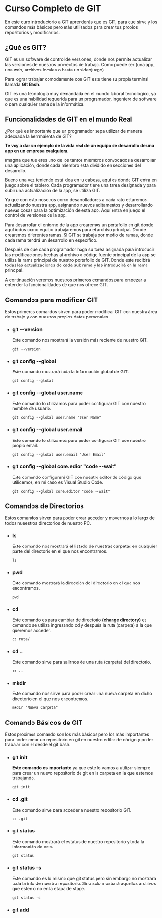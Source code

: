 # Curso Completo de GIT

En este curo introductorio a GIT aprenderás que es GIT, para que sirve y los comandos más básicos pero más utilizados para crear tus propios repositorios y modificarlos.

## ¿Qué es GIT?
GIT es un software de control de versiones, donde nos permite actualizar las versiones de nuestros proyectos de trabajo. Como puede ser (una app, una web, archivos locales o hasta un videojuego). 

Para lograr trabajar comodamente con GIT este tiene su propia terminal llamada **GIt Bash**.

GIT es una tecnología muy demandada en el mundo laboral tecnológico, ya que es una habilidad requerida para un programador, ingeniero de software o para cualquier rama de la informática.

## Funcionalidades de GIT en el mundo Real
¿Por qué es importante que un programador sepa utilizar de manera adecuada la herrmaienta de GIT?

**Te voy a dar un ejemplo de la vida real de un equipo de desarrollo de una app en un empresa cualquiera.**

Imagina que tue eres uno de los tantos miembros convocados a desarrollar una aplicación, donde cada miembro esta dividido en secciones del desarrollo.

Bueno una vez teniendo está idea en tu cabeza, aquí es donde GIT entra en juego sobre el tablero. Cada programador tiene una tarea designada y para subir una actualización de la app, se utiliza GIT. 

Ya que con esto nosotros como desarrolladores a cada rato estaremos actualizando nuestra app, asignando nuevos aditamentos y desarrollando nuevas cosas para la optimización de está app. Aquí entra en juego el control de versiones de la app.

Para desarrollar el entorno de la app crearemos un portafolio en git donde aquí todos como equipo trabajaremos para el archivo principal. Donde crearemos diferentes ramas. Si GIT se trabaja por medio de ramas, donde cada rama tendrá un desarrollo en específico.

Después de que cada programador haga su tarea asignada para introducir las modificaciones hechas al archivo o código fuente principal de la app se utiliza la rama principal de nuestro portafolio de GIT. Donde este recibirá todas las actualizaciones de cada sub rama y las introducirá en la rama principal.

A continuación veremos nuestros primeros comandos para empezar a entender la funcionalidades de que nos ofrece GIT.

## Comandos para modificar GIT

Estos primeros comandos sirven para poder modificar GIT con nuestra área de trabajo y con nuestros propios datos personales.

* ### git --version

    Este comando nos mostrará la versión más reciente de nuestro GIT.

    ```
    git --version
    ```

* ### git config --global

    Este comando mostrará toda la información global de GIT.

    ```
    git config --global
    ```

* ### git config --global user.name

    Este comando lo utilizamos para poder configurar GIT con nuestro nombre de usuario.

    ```
    git config --global user.name "User Name"
    ```

* ### git config --global user.email

    Este comando lo utilizamos para poder configurar GIT con nuestro propio email.

    ```
    git config --global user.email "User Email"
    ```

* ### git config --global core.edior "code --wait"

    Este comando configurará GIT con  nuestro editor de código que utilicemos, en mi caso es Visual Studio Code.

    ```
    git config --global core.editor "code --wait"
    ```

## Comandos de Directorios

Estos comandos sirven para poder crear acceder y movernos a lo largo de todos nueestros directorios de nuestro PC.

* ### ls

    Este comando nos mostrará el listado de nuestras carpetas en cualquier parte del directorio en el que nos encontramos.

    ```
    ls
    ```

* ### pwd

    Este comando mostrará la dirección del directorio en el que nos encontramos.

    ```
    pwd
    ```

* ### cd

    Este comando es para cambiar de directorio **(change directory)** es comando se utiliza ingresando cd y después la ruta (carpeta) a la que queremos acceder.

    ```
    cd ruta/
    ```

* ### cd ..

    Este comando sirve para salirnos de una ruta (carpeta) del directorio.

    ```
    cd ..
    ```

* ### mkdir

    Este comando nos sirve para poder crear una nueva carpeta en dicho directorio en el que nos encontremos.

    ```
    mkdir "Nueva Carpeta"
    ```

## Comando Básicos de GIT

Estos proximos comando son los más básicos pero los más importantes para poder crear un repositorio en git en nuestro editor de código y poder trabajar con el desde el git bash.

* ### git init

    **Este comando es importante** ya que este lo vamos a utilizar siempre para crear un nuevo repositorio de git en la carpeta en la que estemos trabajando.

    ```
    git init
    ```

* ### cd .git

    Este comando sirve para acceder a nuestro repositorio GIT.

    ```
    cd .git
    ```

* ### git status

    Este comando mostrará el estatus de nuestro repositorio y toda la información de este.

    ```
    git status
    ```

* ### git status -s

    Este comando es lo mismo que git status pero sin embargo no mostrara toda la info de nuestro repositorio. Sino solo mostrará aquellos archivos que esten o no en la etapa de stage.

    ```
    git status -s
    ```

* ### git add